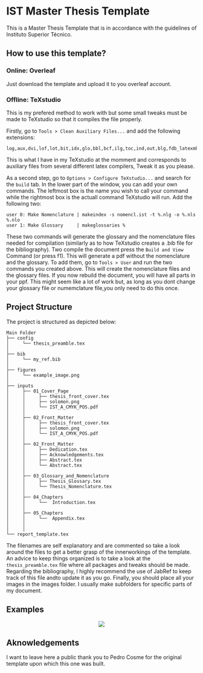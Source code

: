 # IST Master Thesis Template

This is a Master Thesis Template that is in accordance with the guidelines of Instituto Superior Técnico. 

## How to use this template?

### Online: Overleaf

Just download the template and upload it to you overleaf account.

### Offline: TeXstudio

This is my prefered method to work with but some small tweaks must be made to TeXstudio so that it compiles the file properly.

Firstly, go to `Tools > Clean Auxiliary Files...` and add the following extensions:
```
log,aux,dvi,lof,lot,bit,idx,glo,bbl,bcf,ilg,toc,ind,out,blg,fdb_latexmk,fls,run.xml,gz,log,synctex.gz,acn,acr,alg,glg,gls,glsdefs,ist,nlg,nlo,nls
```
This is what I have in my TeXstudio at the momment and corresponds to auxiliary files from several different latex compilers, Tweak it as you please.

As a second step, go to `Options > Configure TeXstudio...` and search for the `build` tab. In the lower part of the window, you can add your own commands. The leftmost box is the name you wish to call your command while the rightmost box is the actuall command TeXstudio will run. Add the following two:
```
user 0: Make Nomenclature | makeindex -s nomencl.ist -t %.nlg -o %.nls %.nlo
user 1: Make Glossary     | makeglossaries %
```

These two commands will generate the glossary and the nomenclature files needed for compilation (similarly as to how TeXstudio creates a .bib file for the bibliography).
Two compile the document press the `Build and View` Command (or press f1). This will generate a pdf without the nomenclature and the glossary. To add them, go to `Tools > User` and run the two commands you created above. This will create the nomenclature files and the glossary files. If you now rebuild the document, you will have all parts in your ppf. This might seem like a lot of work but, as long as you dont change your glossary file or numemclature file,you only need to do this once.


## Project Structure

The project is structured as depicted below:

```
Main Folder
├── config
│     └── thesis_preamble.tex
│ 
├── bib
│     └── my_ref.bib
│ 
├── figures
│     └── example_image.png
│
├── inputs
│     ├── 01_Cover_Page
│     │     ├── thesis_front_cover.tex
│     │     ├── solomon.png
│     │     └── IST_A_CMYK_POS.pdf
│     │
│     ├── 02_Front_Matter
│     │     ├── thesis_front_cover.tex
│     │     ├── solomon.png
│     │     └── IST_A_CMYK_POS.pdf
│     │
│     ├── 02_Front_Matter
│     │     ├── Dedication.tex
│     │     ├── Acknowledgements.tex
│     │     ├── Abstract.tex
│     │     └── Abstract.tex
│     │
│     ├── 03_Glossary_and_Nomenclature
│     │     ├── Thesis_Glossary.tex
│     │     └── Thesis_Nomenclature.tex
│     │
│     ├── 04_Chapters
│     │     └──  Introduction.tex
│     │
│     ├── 05_Chapters
│     │     └──  Appendix.tex
│     │    
│     │
└── report_template.tex
```

The filenames are self explanatory and are commented so take a look around the files to get a better grasp of the innerworkings of the template. An advice to keep things organized is to take a look at the `thesis_preamble.tex` file where all packages and tweaks should be made. Regarding the bibliography, I highly recommend the use of JabRef to keep track of this file andto update it as you go. Finally, you should place all your images in the images folder. I usually make subfolders for specific parts of my document.

## Examples

<div style="text-align:center"><img src="examples/example_image.png" /></div>

## Aknowledgements

I want to leave here a public thank you to Pedro Cosme for the original template upon which this one was built.
